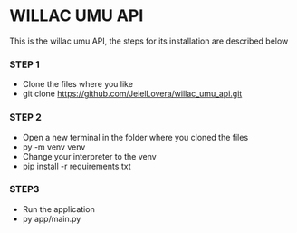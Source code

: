 # WILLAC UMU API

This is the willac umu API, the steps for its installation are described below

### STEP 1
 - Clone the files where you like
 - git clone https://github.com/JeielLovera/willac_umu_api.git

### STEP 2
 - Open a new terminal in the folder where you cloned the files
 - py -m venv venv
 - Change your interpreter to the venv
 - pip install -r requirements.txt

### STEP3
 - Run the application
 - py app/main.py
